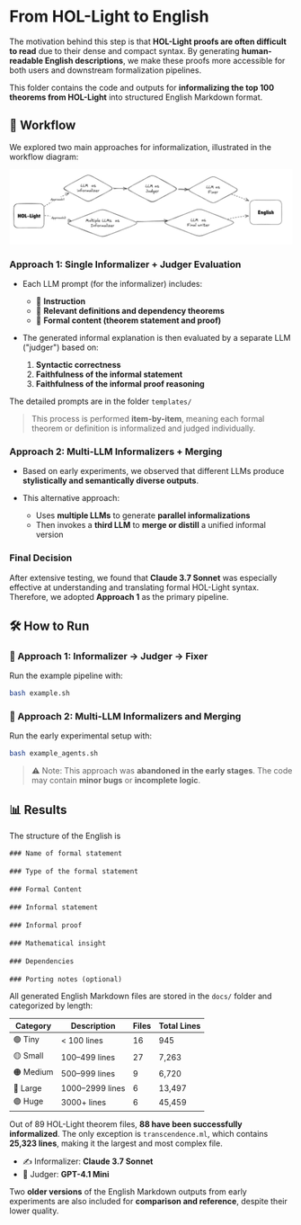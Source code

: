 # From HOL-Light to English

The motivation behind this step is that **HOL-Light proofs are often difficult to read** due to their dense and compact syntax. By generating **human-readable English descriptions**, we make these proofs more accessible for both users and downstream formalization pipelines.

This folder contains the code and outputs for **informalizing the top 100 theorems from HOL-Light** into structured English Markdown format.


## 🔄 Workflow

We explored two main approaches for informalization, illustrated in the workflow diagram:

![Workflow Diagram](./images/image1.png)

### **Approach 1: Single Informalizer + Judger Evaluation**

* Each LLM prompt (for the informalizer) includes:

  * 📘 **Instruction**
  * 🔗 **Relevant definitions and dependency theorems**
  * 📜 **Formal content (theorem statement and proof)**

* The generated informal explanation is then evaluated by a separate LLM ("judger") based on:

  1. **Syntactic correctness**
  2. **Faithfulness of the informal statement**
  3. **Faithfulness of the informal proof reasoning**

The detailed prompts are in the folder `templates/`

> This process is performed **item-by-item**, meaning each formal theorem or definition is informalized and judged individually.


### **Approach 2: Multi-LLM Informalizers + Merging**

* Based on early experiments, we observed that different LLMs produce **stylistically and semantically diverse outputs**.
* This alternative approach:

  * Uses **multiple LLMs** to generate **parallel informalizations**
  * Then invokes a **third LLM** to **merge or distill** a unified informal version


### **Final Decision**

After extensive testing, we found that **Claude 3.7 Sonnet** was especially effective at understanding and translating formal HOL-Light syntax.
Therefore, we adopted **Approach 1** as the primary pipeline.


## 🛠 How to Run

### 🧩 Approach 1: Informalizer → Judger → Fixer

Run the example pipeline with:

```bash
bash example.sh
```

### 🧪 Approach 2: Multi-LLM Informalizers and Merging

Run the early experimental setup with:

```bash
bash example_agents.sh
```

> ⚠️ Note: This approach was **abandoned in the early stages**. The code may contain **minor bugs** or **incomplete logic**.


## 📊 Results
The structure of the English is
```
### Name of formal statement

### Type of the formal statement

### Formal Content

### Informal statement

### Informal proof

### Mathematical insight

### Dependencies

### Porting notes (optional)
```
All generated English Markdown files are stored in the `docs/` folder and categorized by length:

| Category  | Description     | Files | Total Lines |
| --------- | --------------- | ----- | ----------- |
| 🟢 Tiny   | < 100 lines     | 16    | 945         |
| 🟡 Small  | 100–499 lines   | 27    | 7,263       |
| 🟠 Medium | 500–999 lines   | 9     | 6,720       |
| 🔵 Large  | 1000–2999 lines | 6     | 13,497      |
| 🟣 Huge   | 3000+ lines     | 6     | 45,459      |

Out of 89 HOL-Light theorem files, **88 have been successfully informalized**.
The only exception is `transcendence.ml`, which contains **25,323 lines**, making it the largest and most complex file.

* ✍️ Informalizer: **Claude 3.7 Sonnet**
* 🧪 Judger: **GPT-4.1 Mini**

Two **older versions** of the English Markdown outputs from early experiments are also included for **comparison and reference**, despite their lower quality.

